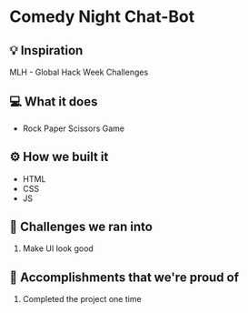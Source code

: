 # Comedy Night Chat-Bot

## 💡 Inspiration

MLH - Global Hack Week Challenges

## 💻 What it does

- Rock Paper Scissors Game 

## ⚙️ How we built it

- HTML
- CSS
- JS

## 🧠 Challenges we ran into

1. Make UI look good 

## 🏅 Accomplishments that we're proud of

1. Completed the project one time


